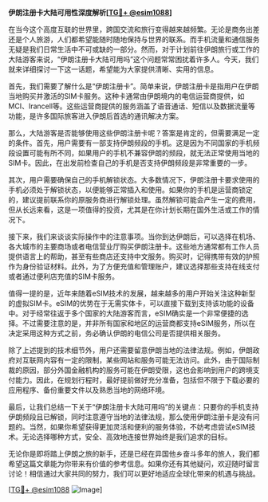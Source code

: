**伊朗注册卡大陆可用性深度解析[[TG💪+ @esim1088](https://t.me/s/esim1088)]**

在当今这个高度互联的世界里，跨国交流和旅行变得越来越频繁。无论是商务出差还是个人旅游，人们都希望能随时随地保持与世界的联系。而手机流量和通信服务无疑是我们日常生活中不可或缺的一部分。然而，对于计划前往伊朗旅行或工作的大陆游客来说，“伊朗注册卡大陆可用吗”这个问题常常困扰着许多人。今天，我们就来详细探讨一下这一话题，希望能为大家提供清晰、实用的信息。

首先，我们需要了解什么是“伊朗注册卡”。简单来说，伊朗注册卡是指用户在伊朗当地购买并激活的SIM卡服务。这种卡通常由伊朗境内的电信运营商提供，如MCI、Irancell等。这些运营商提供的服务涵盖了语音通话、短信以及数据流量等功能，是许多国际旅客进入伊朗后首选的通讯解决方案。

那么，大陆游客是否能够使用这些伊朗注册卡呢？答案是肯定的，但需要满足一定的条件。首先，用户需要有一部支持伊朗频段的手机。这是因为不同国家的手机频段设置可能有所不同，如果用户的手机不兼容伊朗的频段，就无法正常使用当地的SIM卡。因此，在出发前检查自己的手机是否支持伊朗频段是非常重要的一步。

其次，用户需要确保自己的手机解锁状态。大多数情况下，伊朗注册卡要求使用的手机必须处于解锁状态，以便能够正常插入和使用。如果你的手机是运营商锁定的，建议提前联系你的原服务商进行解锁处理。虽然解锁可能会产生一定的费用，但从长远来看，这是一项值得的投资，尤其是在你计划长期在国外生活或工作的情况下。

接下来，我们来谈谈实际操作中的注意事项。当你到达伊朗后，可以选择在机场、各大城市的主要商场或者电信营业厅购买伊朗注册卡。这些地方通常都有工作人员提供语言上的帮助，甚至有些商店还支持中文服务。购买时，记得携带有效的护照作为身份验证材料。此外，为了方便充值和管理账户，建议选择那些支持在线支付或者通过便利店充值的SIM卡服务。

值得一提的是，近年来随着eSIM技术的发展，越来越多的用户开始关注这种新型的虚拟SIM卡。eSIM的优势在于无需实体卡，可以直接下载到支持该功能的设备中。对于经常往返于多个国家的大陆游客而言，eSIM确实是一个非常便捷的选择。不过需要注意的是，并非所有国家和地区的运营商都支持eSIM服务，所以在决定采用这种方式之前，务必确认伊朗的电信公司是否提供相关服务。

除了上述提到的技术细节外，用户还需要留意伊朗当地的法律法规。例如，伊朗政府对互联网内容有一定的限制，某些网站和服务可能无法访问。此外，由于国际制裁的原因，部分外国金融机构的服务可能在伊朗受限，这也会影响到用户的跨境支付能力。因此，在规划行程时，最好提前做好充分准备，包括但不限于下载必要的应用程序、备份重要文件以及熟悉当地的网络环境。

最后，让我们总结一下关于“伊朗注册卡大陆可用吗”的关键点：只要你的手机支持伊朗频段且已解锁，同时注意遵守当地的法律法规，那么使用伊朗注册卡是没有问题的。当然，如果你希望获得更加灵活和便利的服务体验，不妨考虑尝试eSIM技术。无论选择哪种方式，安全、高效地连接世界始终是我们追求的目标。

无论你是即将踏上伊朗之旅的新手，还是已经在异国他乡奋斗多年的旅人，我们都希望这篇文章能为你带来有价值的参考信息。如果你还有其他疑问，欢迎随时留言讨论！相信通过大家共同的努力，我们可以更好地适应全球化带来的机遇与挑战。

[[TG💪+ @esim1088](https://t.me/s/esim1088) ![Image](https://i.postimg.cc/4NQfJmqS/Snipaste-2025-05-13-00-14-12.png)]